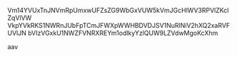 Vm14YVUxTnJNVmRpUmxwUFZsZG9WbGxVUW5kVmJGcHlWV3RPVlZKclZqVlVW
VkpYVkRKS1NWRnJUbFpTCmJFWXpWWHBDVDJSV1NuRlNiV2hXQ2xaRVFUVlJN
bVIzVGxkU1NWZFVNRXREYm1odlkyYzlQUW9LZVdwMgoKcXhm

aav